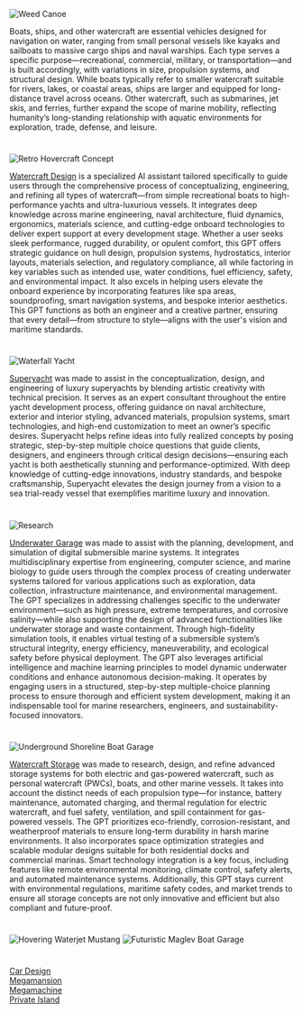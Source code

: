 ![Weed Canoe](https://github.com/user-attachments/assets/9b81e2d7-4f1f-4f1c-9f90-d4b9ee37c60c)

Boats, ships, and other watercraft are essential vehicles designed for navigation on water, ranging from small personal vessels like kayaks and sailboats to massive cargo ships and naval warships. Each type serves a specific purpose—recreational, commercial, military, or transportation—and is built accordingly, with variations in size, propulsion systems, and structural design. While boats typically refer to smaller watercraft suitable for rivers, lakes, or coastal areas, ships are larger and equipped for long-distance travel across oceans. Other watercraft, such as submarines, jet skis, and ferries, further expand the scope of marine mobility, reflecting humanity’s long-standing relationship with aquatic environments for exploration, trade, defense, and leisure.

#

![Retro Hovercraft Concept](https://github.com/user-attachments/assets/8e8bc444-2a03-464b-939a-9895417c1898)

[Watercraft Design](https://chatgpt.com/g/g-67af4c73622c8191a3a7c0544ad65575-watercraft-design) is a specialized AI assistant tailored specifically to guide users through the comprehensive process of conceptualizing, engineering, and refining all types of watercraft—from simple recreational boats to high-performance yachts and ultra-luxurious vessels. It integrates deep knowledge across marine engineering, naval architecture, fluid dynamics, ergonomics, materials science, and cutting-edge onboard technologies to deliver expert support at every development stage. Whether a user seeks sleek performance, rugged durability, or opulent comfort, this GPT offers strategic guidance on hull design, propulsion systems, hydrostatics, interior layouts, materials selection, and regulatory compliance, all while factoring in key variables such as intended use, water conditions, fuel efficiency, safety, and environmental impact. It also excels in helping users elevate the onboard experience by incorporating features like spa areas, soundproofing, smart navigation systems, and bespoke interior aesthetics. This GPT functions as both an engineer and a creative partner, ensuring that every detail—from structure to style—aligns with the user's vision and maritime standards.

#

![Waterfall Yacht](https://github.com/user-attachments/assets/03f05362-830b-472b-9ed2-2f34602a84f2)

[Superyacht](https://chatgpt.com/g/g-67723bd03c08819185a19f7a9591f222-superyacht) was made to assist in the conceptualization, design, and engineering of luxury superyachts by blending artistic creativity with technical precision. It serves as an expert consultant throughout the entire yacht development process, offering guidance on naval architecture, exterior and interior styling, advanced materials, propulsion systems, smart technologies, and high-end customization to meet an owner’s specific desires. Superyacht helps refine ideas into fully realized concepts by posing strategic, step-by-step multiple choice questions that guide clients, designers, and engineers through critical design decisions—ensuring each yacht is both aesthetically stunning and performance-optimized. With deep knowledge of cutting-edge innovations, industry standards, and bespoke craftsmanship, Superyacht elevates the design journey from a vision to a sea trial-ready vessel that exemplifies maritime luxury and innovation.

#

![Research](https://github.com/user-attachments/assets/64bc691a-9a2e-4f9f-ad89-22ce9ed129f8)

[Underwater Garage](https://chatgpt.com/g/g-67721f956bd48191bbf71e03c5400a2d-underwater-garage) was made to assist with the planning, development, and simulation of digital submersible marine systems. It integrates multidisciplinary expertise from engineering, computer science, and marine biology to guide users through the complex process of creating underwater systems tailored for various applications such as exploration, data collection, infrastructure maintenance, and environmental management. The GPT specializes in addressing challenges specific to the underwater environment—such as high pressure, extreme temperatures, and corrosive salinity—while also supporting the design of advanced functionalities like underwater storage and waste containment. Through high-fidelity simulation tools, it enables virtual testing of a submersible system’s structural integrity, energy efficiency, maneuverability, and ecological safety before physical deployment. The GPT also leverages artificial intelligence and machine learning principles to model dynamic underwater conditions and enhance autonomous decision-making. It operates by engaging users in a structured, step-by-step multiple-choice planning process to ensure thorough and efficient system development, making it an indispensable tool for marine researchers, engineers, and sustainability-focused innovators.

#

![Underground Shoreline Boat Garage](https://github.com/user-attachments/assets/100e9bb0-c903-42af-a94c-aee811799a0e)

[Watercraft Storage](https://chatgpt.com/g/g-680bc309450c8191bf6bfe17923a5f86-watercraft-storage) was made to research, design, and refine advanced storage systems for both electric and gas-powered watercraft, such as personal watercraft (PWCs), boats, and other marine vessels. It takes into account the distinct needs of each propulsion type—for instance, battery maintenance, automated charging, and thermal regulation for electric watercraft, and fuel safety, ventilation, and spill containment for gas-powered vessels. The GPT prioritizes eco-friendly, corrosion-resistant, and weatherproof materials to ensure long-term durability in harsh marine environments. It also incorporates space optimization strategies and scalable modular designs suitable for both residential docks and commercial marinas. Smart technology integration is a key focus, including features like remote environmental monitoring, climate control, safety alerts, and automated maintenance systems. Additionally, this GPT stays current with environmental regulations, maritime safety codes, and market trends to ensure all storage concepts are not only innovative and efficient but also compliant and future-proof.

#

![Hovering Waterjet Mustang](https://github.com/user-attachments/assets/b5e1c7a5-7870-466d-8026-7e788fa62cbe)
![Futuristic Maglev Boat Garage](https://github.com/user-attachments/assets/78f6b9b6-1922-4a40-8b68-5f0b4412f0c8)

#

[Car Design](https://chatgpt.com/g/g-EPHgYBaHt-car-design)
<br>
[Megamansion](https://chatgpt.com/g/g-680be1fab4b88191a8ca125be437094d-megamansion)
<br>
[Megamachine](https://chatgpt.com/g/g-6770e8ac218c8191b1dc2013058e330d-megamachine)
<br>
[Private Island](https://github.com/sourceduty/Private_Island)
